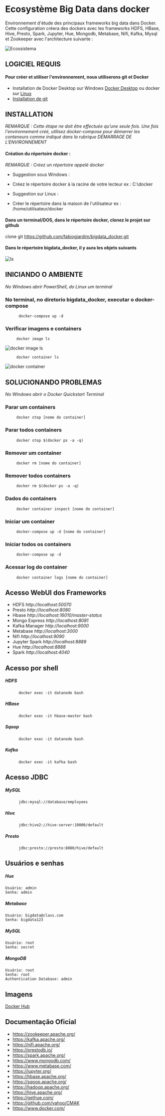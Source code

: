 
# Ecosystème Big Data dans docker

Environnement d'étude des principaux frameworks big data dans Docker.
<br> Cette configuration créera des dockers avec les frameworks HDFS, HBase, Hive, Presto, Spark, Jupyter, Hue, Mongodb, Metabase, Nifi, Kafka, Mysql et Zookeeper avec l'architecture suivante :
<br>

![Ecossistema](ecosystem.jpeg)

## LOGICIEL REQUIS
#### Pour créer et utiliser l'environnement, nous utiliserons git et Docker
 * Installation de Docker Desktop sur Windows [Docker Desktop](https://hub.docker.com/editions/community/docker-ce-desktop-windows) ou docker sur [Linux](https://docs.docker.com/install/linux/docker-ce/ubuntu/)
 *  [Installation de git](https://git-scm.com/book/pt-br/v2/Come%C3%A7ando-Instalando-o-Git)
   
## INSTALLATION
*REMARQUE : Cette étape ne doit être effectuée qu’une seule fois. Une fois l'environnement créé, utilisez docker-compose pour démarrer les conteneurs comme indiqué dans la rubrique DÉMARRAGE DE L'ENVIRONNEMENT*

#### Création du répertoire docker :
*REMARQUE : Créez un répertoire appelé docker*

 * Suggestion sous Windows :
 * Créez le répertoire docker à la racine de votre lecteur
 ex : C:\docker

 * Suggestion sur Linux :
 * Créer le répertoire dans la maison de l'utilisateur
 ex : /home/utilisateur/docker

#### Dans un terminal/DOS, dans le répertoire docker, clonez le projet sur github
 clone git https://github.com/fabiogjardim/bigdata_docker.git

#### Dans le répertoire bigdata_docker, il y aura les objets suivants
![ls](ls.JPG)

   
## INICIANDO O AMBIENTE
   
  *No Windows abrir PowerShell, do Linux um terminal*

### No terminal, no diretorio bigdata_docker, executar o docker-compose
          docker-compose up -d        

### Verificar imagens e containers
 
         docker image ls

![docker image ls](docker_image_ls.JPG)

         docker container ls

![docker container](docker_container_ls.JPG)

## SOLUCIONANDO PROBLEMAS 
   
  *No Windows abrir o Docker Quickstart Terminal*

### Parar um containers
         docker stop [nome do container]      

### Parar todos containers
         docker stop $(docker ps -a -q)
  
### Remover um container
         docker rm [nome do container]

### Remover todos containers
         docker rm $(docker ps -a -q)         

### Dados do containers
         docker container inspect [nome do container]

### Iniciar um container
         docker-compose up -d [nome do container]

### Iniciar todos os containers
         docker-compose up -d 

### Acessar log do container
         docker container logs [nome do container] 

## Acesso WebUI dos Frameworks
 
* HDFS *http://localhost:50070*
* Presto *http://localhost:8080*
* Hbase *http://localhost:16010/master-status*
* Mongo Express *http://localhost:8081*
* Kafka Manager *http://localhost:9000*
* Metabase *http://localhost:3000*
* Nifi *http://localhost:9090*
* Jupyter Spark *http://localhost:8889*
* Hue *http://localhost:8888*
* Spark *http://localhost:4040*

## Acesso por shell

   ##### HDFS

          docker exec -it datanode bash

   ##### HBase

          docker exec -it hbase-master bash

   ##### Sqoop

          docker exec -it datanode bash
        
   ##### Kafka

          docker exec -it kafka bash

## Acesso JDBC

   ##### MySQL
          jdbc:mysql://database/employees

   ##### Hive

          jdbc:hive2://hive-server:10000/default

   ##### Presto

          jdbc:presto://presto:8080/hive/default

## Usuários e senhas

   ##### Hue
    Usuário: admin
    Senha: admin

   ##### Metabase
    Usuário: bigdata@class.com
    Senha: bigdata123 

   ##### MySQL
    Usuário: root
    Senha: secret
   
   ##### MongoDB
    Usuário: root
    Senha: root
    Authentication Database: admin

## Imagens   

[Docker Hub](https://hub.docker.com/u/fjardim)

## Documentação Oficial

* https://zookeeper.apache.org/
* https://kafka.apache.org/
* https://nifi.apache.org/
* https://prestodb.io/
* https://spark.apache.org/
* https://www.mongodb.com/
* https://www.metabase.com/
* https://jupyter.org/
* https://hbase.apache.org/
* https://sqoop.apache.org/
* https://hadoop.apache.org/
* https://hive.apache.org/
* https://gethue.com/
* https://github.com/yahoo/CMAK
* https://www.docker.com/
